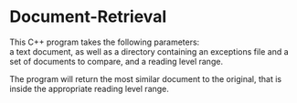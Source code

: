 # Document-Retrieval
This C++ program takes the following parameters:  
  a text document, 
  as well as a directory containing an exceptions file and a set of documents to compare, 
  and a reading level range. 
  
The program will return the most similar document to the original, that is inside the appropriate reading level range. 
